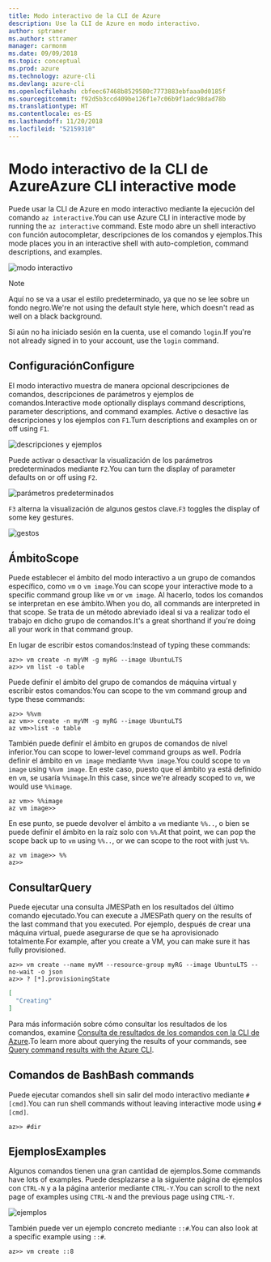 ```yaml
---
title: Modo interactivo de la CLI de Azure
description: Use la CLI de Azure en modo interactivo.
author: sptramer
ms.author: sttramer
manager: carmonm
ms.date: 09/09/2018
ms.topic: conceptual
ms.prod: azure
ms.technology: azure-cli
ms.devlang: azure-cli
ms.openlocfilehash: cbfeec67468b8529580c7773883ebfaaa0d0185f
ms.sourcegitcommit: f92d5b3ccd409be126f1e7c06b9f1adc98dad78b
ms.translationtype: HT
ms.contentlocale: es-ES
ms.lasthandoff: 11/20/2018
ms.locfileid: "52159310"
---
```

# <a name="azure-cli-interactive-mode"></a><span data-ttu-id="a8095-103">Modo interactivo de la CLI de Azure</span><span class="sxs-lookup"><span data-stu-id="a8095-103">Azure CLI interactive mode</span></span>

<span data-ttu-id="a8095-104">Puede usar la CLI de Azure en modo interactivo mediante la ejecución del comando `az interactive`.</span><span class="sxs-lookup"><span data-stu-id="a8095-104">You can use Azure CLI in interactive mode by running the `az interactive` command.</span></span>
<span data-ttu-id="a8095-105">Este modo abre un shell interactivo con función autocompletar, descripciones de los comandos y ejemplos.</span><span class="sxs-lookup"><span data-stu-id="a8095-105">This mode places you in an interactive shell with auto-completion, command descriptions, and examples.</span></span>

![modo interactivo](./media/interactive-azure-cli/webapp-create.png)

> [!NOTE]
> <span data-ttu-id="a8095-107">Aquí no se va a usar el estilo predeterminado, ya que no se lee sobre un fondo negro.</span><span class="sxs-lookup"><span data-stu-id="a8095-107">We're not using the default style here, which doesn't read as well on a black background.</span></span>

<span data-ttu-id="a8095-108">Si aún no ha iniciado sesión en la cuenta, use el comando `login`.</span><span class="sxs-lookup"><span data-stu-id="a8095-108">If you're not already signed in to your account, use the `login` command.</span></span>

## <a name="configure"></a><span data-ttu-id="a8095-109">Configuración</span><span class="sxs-lookup"><span data-stu-id="a8095-109">Configure</span></span>

<span data-ttu-id="a8095-110">El modo interactivo muestra de manera opcional descripciones de comandos, descripciones de parámetros y ejemplos de comandos.</span><span class="sxs-lookup"><span data-stu-id="a8095-110">Interactive mode optionally displays command descriptions, parameter descriptions, and command examples.</span></span>
<span data-ttu-id="a8095-111">Active o desactive las descripciones y los ejemplos con `F1`.</span><span class="sxs-lookup"><span data-stu-id="a8095-111">Turn descriptions and examples on or off using `F1`.</span></span>

![descripciones y ejemplos](./media/interactive-azure-cli/descriptions-and-examples.png)

<span data-ttu-id="a8095-113">Puede activar o desactivar la visualización de los parámetros predeterminados mediante `F2`.</span><span class="sxs-lookup"><span data-stu-id="a8095-113">You can turn the display of parameter defaults on or off using `F2`.</span></span>

![parámetros predeterminados](./media/interactive-azure-cli/defaults.png)

<span data-ttu-id="a8095-115">`F3` alterna la visualización de algunos gestos clave.</span><span class="sxs-lookup"><span data-stu-id="a8095-115">`F3` toggles the display of some key gestures.</span></span>

![gestos](./media/interactive-azure-cli/gestures.png)

## <a name="scope"></a><span data-ttu-id="a8095-117">Ámbito</span><span class="sxs-lookup"><span data-stu-id="a8095-117">Scope</span></span>

<span data-ttu-id="a8095-118">Puede establecer el ámbito del modo interactivo a un grupo de comandos específico, como `vm` o `vm image`.</span><span class="sxs-lookup"><span data-stu-id="a8095-118">You can scope your interactive mode to a specific command group like `vm` or `vm image`.</span></span>
<span data-ttu-id="a8095-119">Al hacerlo, todos los comandos se interpretan en ese ámbito.</span><span class="sxs-lookup"><span data-stu-id="a8095-119">When you do, all commands are interpreted in that scope.</span></span>
<span data-ttu-id="a8095-120">Se trata de un método abreviado ideal si va a realizar todo el trabajo en dicho grupo de comandos.</span><span class="sxs-lookup"><span data-stu-id="a8095-120">It's a great shorthand if you're doing all your work in that command group.</span></span>

<span data-ttu-id="a8095-121">En lugar de escribir estos comandos:</span><span class="sxs-lookup"><span data-stu-id="a8095-121">Instead of typing these commands:</span></span>

```azurecli
az>> vm create -n myVM -g myRG --image UbuntuLTS
az>> vm list -o table
```

<span data-ttu-id="a8095-122">Puede definir el ámbito del grupo de comandos de máquina virtual y escribir estos comandos:</span><span class="sxs-lookup"><span data-stu-id="a8095-122">You can scope to the vm command group and type these commands:</span></span>

```azurecli
az>> %%vm
az vm>> create -n myVM -g myRG --image UbuntuLTS
az vm>>list -o table
```

<span data-ttu-id="a8095-123">También puede definir el ámbito en grupos de comandos de nivel inferior.</span><span class="sxs-lookup"><span data-stu-id="a8095-123">You can scope to lower-level command groups as well.</span></span>
<span data-ttu-id="a8095-124">Podría definir el ámbito en `vm image` mediante `%%vm image`.</span><span class="sxs-lookup"><span data-stu-id="a8095-124">You could scope to `vm image` using `%%vm image`.</span></span>
<span data-ttu-id="a8095-125">En este caso, puesto que el ámbito ya está definido en `vm`, se usaría `%%image`.</span><span class="sxs-lookup"><span data-stu-id="a8095-125">In this case, since we're already scoped to `vm`, we would use `%%image`.</span></span>

```azurecli
az vm>> %%image
az vm image>>
```

<span data-ttu-id="a8095-126">En ese punto, se puede devolver el ámbito a `vm` mediante `%%..`, o bien se puede definir el ámbito en la raíz solo con `%%`.</span><span class="sxs-lookup"><span data-stu-id="a8095-126">At that point, we can pop the scope back up to `vm` using `%%..`, or we can scope to the root with just `%%`.</span></span>

```azurecli
az vm image>> %%
az>>
```

## <a name="query"></a><span data-ttu-id="a8095-127">Consultar</span><span class="sxs-lookup"><span data-stu-id="a8095-127">Query</span></span>

<span data-ttu-id="a8095-128">Puede ejecutar una consulta JMESPath en los resultados del último comando ejecutado.</span><span class="sxs-lookup"><span data-stu-id="a8095-128">You can execute a JMESPath query on the results of the last command that you executed.</span></span>
<span data-ttu-id="a8095-129">Por ejemplo, después de crear una máquina virtual, puede asegurarse de que se ha aprovisionado totalmente.</span><span class="sxs-lookup"><span data-stu-id="a8095-129">For example, after you create a VM, you can make sure it has fully provisioned.</span></span>

```azurecli
az>> vm create --name myVM --resource-group myRG --image UbuntuLTS --no-wait -o json
az>> ? [*].provisioningState
```

```json
[
  "Creating"
]
```

<span data-ttu-id="a8095-130">Para más información sobre cómo consultar los resultados de los comandos, examine [Consulta de resultados de los comandos con la CLI de Azure](query-azure-cli.md).</span><span class="sxs-lookup"><span data-stu-id="a8095-130">To learn more about querying the results of your commands, see [Query command results with the Azure CLI](query-azure-cli.md).</span></span>

## <a name="bash-commands"></a><span data-ttu-id="a8095-131">Comandos de Bash</span><span class="sxs-lookup"><span data-stu-id="a8095-131">Bash commands</span></span>

<span data-ttu-id="a8095-132">Puede ejecutar comandos shell sin salir del modo interactivo mediante `#[cmd]`.</span><span class="sxs-lookup"><span data-stu-id="a8095-132">You can run shell commands without leaving interactive mode using `#[cmd]`.</span></span>

```azurecli
az>> #dir
```

## <a name="examples"></a><span data-ttu-id="a8095-133">Ejemplos</span><span class="sxs-lookup"><span data-stu-id="a8095-133">Examples</span></span>

<span data-ttu-id="a8095-134">Algunos comandos tienen una gran cantidad de ejemplos.</span><span class="sxs-lookup"><span data-stu-id="a8095-134">Some commands have lots of examples.</span></span>
<span data-ttu-id="a8095-135">Puede desplazarse a la siguiente página de ejemplos con `CTRL-N` y a la página anterior mediante `CTRL-Y`.</span><span class="sxs-lookup"><span data-stu-id="a8095-135">You can scroll to the next page of examples using `CTRL-N` and the previous page using `CTRL-Y`.</span></span>

![ejemplos](./media/interactive-azure-cli/examples.png)

<span data-ttu-id="a8095-137">También puede ver un ejemplo concreto mediante `::#`.</span><span class="sxs-lookup"><span data-stu-id="a8095-137">You can also look at a specific example using `::#`.</span></span>

```azurecli
az>> vm create ::8
```
